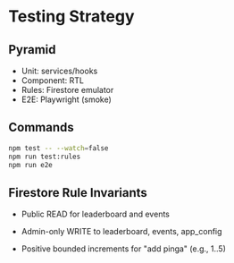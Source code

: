 # Testing Strategy

## Pyramid

- Unit: services/hooks
- Component: RTL
- Rules: Firestore emulator
- E2E: Playwright (smoke)

## Commands

```bash
npm test -- --watch=false
npm run test:rules
npm run e2e
```

## Firestore Rule Invariants

- Public READ for leaderboard and events

- Admin-only WRITE to leaderboard, events, app_config

- Positive bounded increments for "add pinga" (e.g., 1..5)
